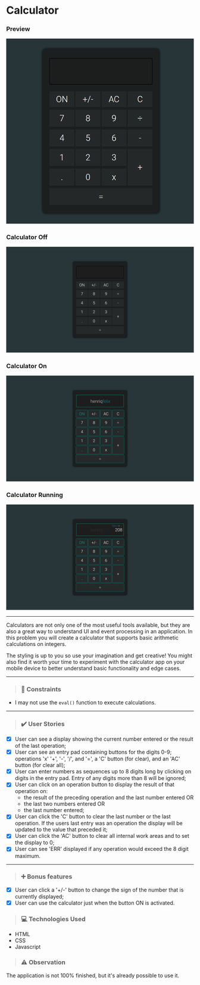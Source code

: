# Calculator

### Preview

![calculator-off](to_readme/calculator.gif)

### Calculator Off

![calculator-off](to_readme/calculator-off.png)

### Calculator On

![calculator-on](to_readme/calculator-on.png)

### Calculator Running

![calculator-running](to_readme/calculator-running.png)

---

Calculators are not only one of the most useful tools available, but they are
also a great way to understand UI and event processing in an application. In
this problem you will create a calculator that supports basic arithmetic
calculations on integers.

The styling is up to you so use your imagination and get creative! You might
also find it worth your time to experiment with the calculator app on your
mobile device to better understand basic functionality and edge cases.

---

> ### 🚫 Constraints

- I may not use the `eval()` function to execute calculations.

---

> ### ✔️ User Stories

- [x] User can see a display showing the current number entered or the result of the last operation;
- [x] User can see an entry pad containing buttons for the digits 0-9;
operations 'x' '+', '-', '/', and '=', a 'C' button (for clear), and an 'AC' button (for clear all);
- [x] User can enter numbers as sequences up to 8 digits long by clicking on digits in the entry pad. Entry of any digits more than 8 will be ignored;
- [x] User can click on an operation button to display the result of that operation on:
  - the result of the preceding operation and the last number entered OR
  - the last two numbers entered OR
  - the last number entered;
- [x] User can click the 'C' button to clear the last number or the last
operation. If the users last entry was an operation the display will be updated to the value that preceded it;
- [x] User can click the 'AC' button to clear all internal work areas and to set the display to 0;
- [x] User can see 'ERR' displayed if any operation would exceed the 8 digit maximum.

---

> ### ➕ Bonus features

- [x] User can click a '+/-' button to change the sign of the number that is currently displayed;
- [x] User can use the calculator just when the button ON is activated.

> ### 💻 Technologies Used

- HTML
- CSS
- Javascript

> ### ⚠️ Observation

The application is not 100% finished, but it's already possible to use it.